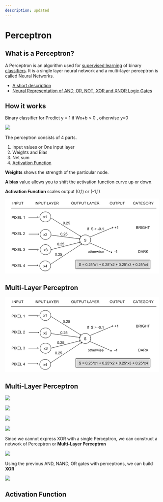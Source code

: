 ```yaml
---
description: updated
---
```


# Perceptron

## What is a Perceptron?

A Perceptron is an algorithm used for [supervised learning](https://deepai.org/machine-learning-glossary-and-terms/supervised-learning) of binary [classifiers](https://deepai.org/machine-learning-glossary-and-terms/classifier). It is a single layer neural network and a multi-layer perceptron is called Neural Networks.

* [A short description](https://deepai.org/machine-learning-glossary-and-terms/perceptron)
* [Neural Representation of AND, OR, NOT, XOR and XNOR Logic Gates](https://medium.com/@stanleydukor/neural-representation-of-and-or-not-xor-and-xnor-logic-gates-perceptron-algorithm-b0275375fea1)

## How it works

Binary classifier for Predict y = 1 if Wx+b > 0 , otherwise y=0

![](<../../.gitbook/assets/image (216).png>)

The perceptron consists of 4 parts.

1. Input values or One input layer
2. Weights and Bias
3. Net sum
4. [Activation Function](https://medium.com/towards-data-science/activation-functions-neural-networks-1cbd9f8d91d6)

**Weights** shows the strength of the particular node.

**A bias** value allows you to shift the activation function curve up or down.

**Activation Function** scales output (0,1) or (-1,1)

![](<../../images/image (223) (1) (1) (1) (3).png>)

## Multi-Layer Perceptron

![](<../../images/image (223) (1) (1) (1) (4).png>)

## Multi-Layer Perceptron

![](<../../.gitbook/assets/image (219).png>)

![](<../../.gitbook/assets/image (215).png>)

![](<../../.gitbook/assets/image (221).png>)

![](<../../.gitbook/assets/image (217).png>)

Since we cannot express XOR with a single Perceptron, we can construct a network of Perceptron or **Multi-Layer Perceptron**

![](<../../.gitbook/assets/image (222).png>)

Using the previous AND, NAND, OR gates with perceptrons, we can build **XOR**

![](<../../.gitbook/assets/image (220).png>)

## Activation Function
